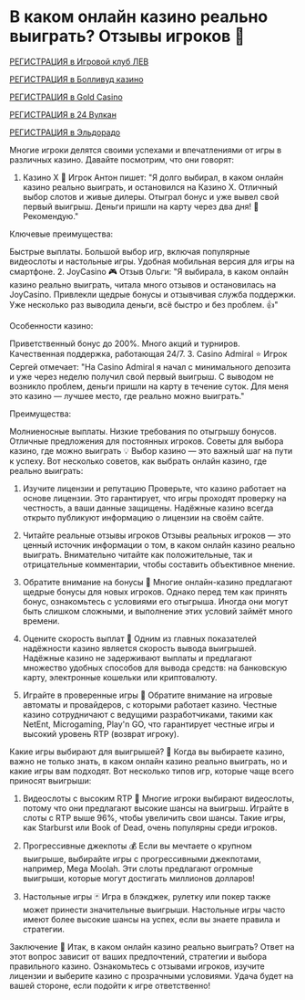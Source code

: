# В каком онлайн казино реально выиграть? Отзывы игроков 📝

[РЕГИСТРАЦИЯ в Игровой клуб ЛЕВ](https://yielddigitals.top?ref=fap_w41726p111_default)

[РЕГИСТРАЦИЯ в Болливуд казино](https://lucky-bo11ywood.top?ref=fap_w41726p129_default)

[РЕГИСТРАЦИЯ в Gold Casino](https://interup-moving.top?ref=fap_w41726p126_default)

[РЕГИСТРАЦИЯ в 24 Вулкан](https://digital-currents.top?ref=fap_w41726p113_default)

[РЕГИСТРАЦИЯ в Эльдорадо](https://digital-pours.top?ref=fap_w41726p112_default)

Многие игроки делятся своими успехами и впечатлениями от игры в различных казино. Давайте посмотрим, что они говорят:

1. Казино X 🎰
Игрок Антон пишет: "Я долго выбирал, в каком онлайн казино реально выиграть, и остановился на Казино X. Отличный выбор слотов и живые дилеры. Отыграл бонус и уже вывел свой первый выигрыш. Деньги пришли на карту через два дня! 💸 Рекомендую."

Ключевые преимущества:

Быстрые выплаты.
Большой выбор игр, включая популярные видеослоты и настольные игры.
Удобная мобильная версия для игры на смартфоне.
2. JoyCasino 🎮
Отзыв Ольги: "Я выбирала, в каком онлайн казино реально выиграть, читала много отзывов и остановилась на JoyCasino. Привлекли щедрые бонусы и отзывчивая служба поддержки. Уже несколько раз выводила деньги, всё быстро и без проблем. 👍"

Особенности казино:

Приветственный бонус до 200%.
Много акций и турниров.
Качественная поддержка, работающая 24/7.
3. Casino Admiral ⭐
Игрок Сергей отмечает: "На Casino Admiral я начал с минимального депозита и уже через неделю получил свой первый выигрыш. С выводом не возникло проблем, деньги пришли на карту в течение суток. Для меня это казино — лучшее место, где реально можно выиграть."

Преимущества:

Молниеносные выплаты.
Низкие требования по отыгрышу бонусов.
Отличные предложения для постоянных игроков.
Советы для выбора казино, где можно выиграть 💡
Выбор казино — это важный шаг на пути к успеху. Вот несколько советов, как выбрать онлайн казино, где реально выиграть:

1. Изучите лицензии и репутацию
Проверьте, что казино работает на основе лицензии. Это гарантирует, что игры проходят проверку на честность, а ваши данные защищены. Надёжные казино всегда открыто публикуют информацию о лицензии на своём сайте.

2. Читайте реальные отзывы игроков
Отзывы реальных игроков — это ценный источник информации о том, в каком онлайн казино реально выиграть. Внимательно читайте как положительные, так и отрицательные комментарии, чтобы составить объективное мнение.

3. Обратите внимание на бонусы 🎁
Многие онлайн-казино предлагают щедрые бонусы для новых игроков. Однако перед тем как принять бонус, ознакомьтесь с условиями его отыгрыша. Иногда они могут быть слишком сложными, и выполнение этих условий займёт много времени.

4. Оцените скорость выплат 💸
Одним из главных показателей надёжности казино является скорость вывода выигрышей. Надёжные казино не задерживают выплаты и предлагают множество удобных способов для вывода средств: на банковскую карту, электронные кошельки или криптовалюту.

5. Играйте в проверенные игры 🎲
Обратите внимание на игровые автоматы и провайдеров, с которыми работает казино. Честные казино сотрудничают с ведущими разработчиками, такими как NetEnt, Microgaming, Play'n GO, что гарантирует честные игры и высокий уровень RTP (возврат игроку).

Какие игры выбирают для выигрышей? 🎯
Когда вы выбираете казино, важно не только знать, в каком онлайн казино реально выиграть, но и какие игры вам подходят. Вот несколько типов игр, которые чаще всего приносят выигрыши:

1. Видеослоты с высоким RTP 🎰
Многие игроки выбирают видеослоты, потому что они предлагают высокие шансы на выигрыш. Играйте в слоты с RTP выше 96%, чтобы увеличить свои шансы. Такие игры, как Starburst или Book of Dead, очень популярны среди игроков.

2. Прогрессивные джекпоты 💰
Если вы мечтаете о крупном выигрыше, выбирайте игры с прогрессивными джекпотами, например, Mega Moolah. Эти слоты предлагают огромные выигрыши, которые могут достигать миллионов долларов!

3. Настольные игры 🃏
Игра в блэкджек, рулетку или покер также может принести значительные выигрыши. Настольные игры часто имеют более высокие шансы на успех, если вы знаете правила и стратегии.

Заключение 🎯
Итак, в каком онлайн казино реально выиграть? Ответ на этот вопрос зависит от ваших предпочтений, стратегии и выбора правильного казино. Ознакомьтесь с отзывами игроков, изучите лицензии и выберите казино с прозрачными условиями. Удача будет на вашей стороне, если подойти к игре ответственно!
